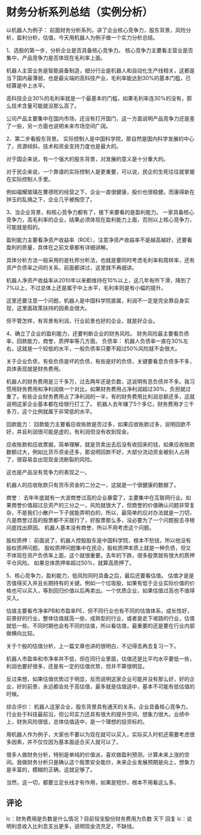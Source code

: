 # 财务分析系列总结（实例分析）
[财务分析系列总结]: (https://articles.zsxq.com/id_96kull1jdto5.html)
[url]: (https://t.zsxq.com/FubIybm)

以机器人为例子：
前面财务分析系列，讲了企业核心竞争力，股东背景，风险分析，盈利分析，估值，今天用机器人为例子做一个实力分析总结。

1、选股的第一步，分析企业是否具备核心竞争力。
核心竞争力主要看主营业是否集中，产品竞争力是否体现在毛利率上面。

机器人主营业务是智能装备制造，细分行业是机器人和自动化生产线相关，这都是当下国内最薄弱，也是最尖端的高科技产业，毛利率能达到30%的基本门槛，已经算是中上水平。

高科技企业30%的毛利率就是一个最基本的门槛，如果毛利率连30%的没有，那么技术含量可能就没那么高了。

公司产品主要集中在国内市场，还没有打开国门，这一方面说明产品竞争力还是差了一些，另一方面也说明未来市场空间广阔。

2、第二步看股东背景。
实际控制人是中国科学院，那自然是国内科学发展的中心了，资源倾斜，技术和资金支持力度也是最大的。

对于国企来说，有一个强大的股东背景，对发展的意义是十分重大的。

对于民企来说，一个靠谱的实际控制人是更重要，可以说，民企的生死往往就掌握在实际控制人手里。

例如福耀玻璃在曹德旺的经营之下，企业一直很健康，股价也很稳健。而康得新在钟玉的乱搞之下，企业几乎被掏空了。

3、当企业背景，和核心竞争力都有了，接下来要看的是盈利能力。
一家具备核心竞争力，高毛利率的企业，结果必须体现在盈利能力上面，否则以上核心竞争力，可能就是假的。

盈利能力主要看净资产收益率（ROE），注意净资产收益率不是越高越好，还要看盈利的质量，具体在之前文章都有详细讲解。

具体分析方法一般采用的是杜邦分析法，也就是要同时考虑毛利率和周转率，还有资产负债率之间的关系，前面都讲过，这里就不再细讲。

机器人净资产收益率从2010年以来都维持在10%以上，这几年有所下滑，降到了7%以上，不过总体上还是属于中上水平，毛利率则是有小幅的提升。

这里还要注意一个问题，机器人是中国科学院直属，利润不一定是完全靠自身实现，这里面政策扶持的因素会很大。

但不管怎样，有背景有利润，行业前景也好的企业，就是好企业。

4、确立了企业的盈利能力，还要判断企业的财务风险。
财务风险最主要看负债率，回款能力，商誉，质押率等几方面。
负债率：
机器人负债率一直在30%左右，这就是一个较低的水平，一般负债率只要不超过50%风险就不会很大。

关于企业负债，有些负债是坏的负债，有些是好的负债，关键要看息负债多不多，具体表现就是财务费用。

机器人的财务费用是三千多万，过去两年还是负数，这说明有息负债并不多。我习惯用财务费用和净利润做一个对比，如果财务费用占净利润超过30%，负担就过重了。有些企业财务费用占了净利润的一半，有的财务费用比利润总额还多，这就说明这家企业基本都在给银行打工了。
机器人去年赚了5个多亿，财务费用才三千多万，这个比例就属于非常低的水平。

回款能力：
回款能力主要看应收账款是否过多，如果应收账款过多，说明回款不好，并且利润很可能是虚的，有利润但没有收到现金。

应收账款和应收票据，简单理解，就是货卖出去后没有收回来的钱，如果应收账款数额过大，例如比货币资金还多，那说明回款不好，大部分流动资金被别人占用了，很容易会出现现金流断裂的风险。

这也是产品没有竞争力的表现之一。

机器人的应收账款只有货币资金的二分之一，这就是一个很健康的数据了。

商誉：
去年年底就有一大波商誉过高的企业暴雷了，主要集中在互联网行业。如果商誉价值超过总资产的三分之一，风险就很大了，但商誉的价值确认问题非常复杂，不是我们小散户一下子就能弄明白的，所以，最简单的应对办法就是一刀切，凡是商誉过高的股票都不买就行了，好股票那么多，没必要为了一个问题股去寻根问底找出原因。
机器人基本没有商誉，所以不用考虑这个问题。

股权质押：
前面说了，机器人控股股东是中国科学院，根本不愁钱，所以他没有股权质押问题。
股权质押问题集中在民企，股权质押本质上就是一种负债，但又不体现在资产负债率上面，这个就很重要。去年的下跌，很多股票就有很大的质押平仓风险。
如果总体质押率超过50%，就算高质押了。

5、核心竞争力，盈利能力，低风险同时具备之后，最后还要看估值。
估值才是是否值得买入并且长期持有的关键。例如一个垃圾股，如果有低于企业实际价值的价格也可以买入，等到回归价值以后再卖出。一个优质企业，如果估值过高也不值得买入。

估值主要看市净率PB和市盈率PE，但不同行业也有不同的估值体系，成长性好，前景好的行业，整体估值就高一些，成熟型的行业，或者是走下坡路的行业，估值就低一些。不同时期也会有不同的估值，所以看估值，最重要的还是要在行业内部做横向比较。

关于个股的估值分析，上一篇文章也讲的很明白，不记得去再去复习一下。

机器人市盈率和市净率并不低，但在同行业里面，估值还是比平均水平要低一些，利润也要好很多，还是有一定的估值优势，但并不算很明显。

反过来想，如果估值优势过于明显，反而说明这家企业可能并没有那么好，好的企业，好的前景，永远都会处于高估值，最多就是估值适中，基本不可能有低估值的时候。

综合评价：
机器人这家企业，股东背景具有通天的关系，企业具备核心竞争力，行业处于科技最前沿，但公司实力还具有很大的提升空间，想象力很大。业绩中上，财务风险很低，总体估值适中，是一个理想的投资标的。

用机器人作为例子，大家也不要以为现在就可以买入，实际买入时机还需要考虑很多因素，并不仅仅因为基本面适合买入就可以了。

很多人做财务分析，特别是单纯的价值派，喜欢做盈利预测，计算未来上涨的空间。我做财务分析只是确认这个股票安全能炒，未来企业发展预期是向上，想象力是丰富的，模糊的正确，这就足够了。

当然，这一切，都要立足长线才有作用，如果是短炒，根本不用看这么多。


## 评论
lc：财务费用是负数是什么情况？目前恒宝股份财务费用为负数
天下 回复 lc：说明利息收入比利息支出更多，说明现金流充足，不缺钱。